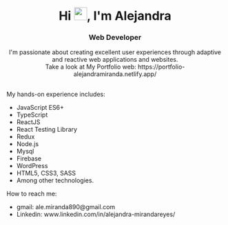 <div align="center">
<h1> Hi <img src="https://raw.githubusercontent.com/MartinHeinz/MartinHeinz/master/wave.gif" width="30px">, I'm Alejandra</h1>
<h3> Web Developer</h3>
I'm passionate about creating excellent user experiences through adaptive and reactive web applications and websites.
</br>Take a look at My Portfolio web: https://portfolio-alejandramiranda.netlify.app/
</div>

##
My hands-on experience includes:
<ul>
<li>JavaScript ES6+</li>
<li>TypeScript</li>
<li>ReactJS</li>
<li>React Testing Library</li>
<li>Redux</li>
<li>Node.js</li>
<li>Mysql</li>
<li>Firebase</li>
<li>WordPress</li>
<li>HTML5, CSS3, SASS</li>
<li>Among other technologies.</li>
</ul>

How to reach me:
<ul>
<li>gmail: ale.miranda890@gmail.com</a>
<li>Linkedin: www.linkedin.com/in/alejandra-mirandareyes/</a>
</ul>

